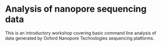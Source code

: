 # Analysis of nanopore sequencing data

This is an introductory workshop covering basic command line analysis of data generated by Oxford Nanopore Technologies sequencing platforms.

